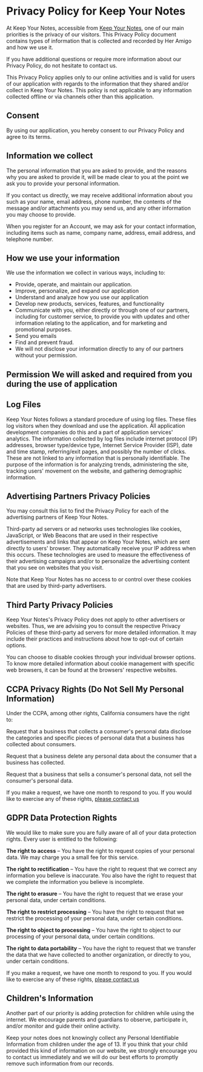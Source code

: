 # Privacy Policy for Keep Your Notes

At Keep Your Notes, accessible from [Keep Your Notes](https://apkpure.com/p/com.github.keep_your_notes), one of our main priorities is the privacy of our visitors. This Privacy Policy document contains types of information that is collected and recorded by Her Amigo and how we use it.

If you have additional questions or require more information about our Privacy Policy, do not hesitate to contact us.

This Privacy Policy applies only to our online activities and is valid for users of our application with regards to the information that they shared and/or collect in Keep Your Notes. This policy is not applicable to any information collected offline or via channels other than this application.

## Consent

By using our appllication, you hereby consent to our Privacy Policy and agree to its terms.

## Information we collect

The personal information that you are asked to provide, and the reasons why you are asked to provide it, will be made clear to you at the point we ask you to provide your personal information.

If you contact us directly, we may receive additional information about you such as your name, email address, phone number, the contents of the message and/or attachments you may send us, and any other information you may choose to provide.

When you register for an Account, we may ask for your contact information, including items such as name, company name, address, email address, and telephone number.

## How we use your information

We use the information we collect in various ways, including to:
- Provide, operate, and maintain our application.
- Improve, personalize, and expand our application
- Understand and analyze how you use our application
- Develop new products, services, features, and functionality
- Communicate with you, either directly or through one of our partners, including for customer service, to provide you with updates and other information relating to the application, and for marketing and promotional purposes.
- Send you emails
- Find and prevent fraud.
- We will not disclose your information directly to any of our partners without your permission.

## Permission We will asked and required from you during the use of application

## Log Files 
Keep Your Notes follows a standard procedure of using log files. These files log visitors when they download and use the application. All application development  companies do this and a part of application services' analytics. The information collected by log files include internet protocol (IP) addresses, browser type/device type, Internet Service Provider (ISP), date and time stamp, referring/exit pages, and possibly the number of clicks. These are not linked to any information that is personally identifiable. The purpose of the information is for analyzing trends, administering the site, tracking users' movement on the website, and gathering demographic information.

## Advertising Partners Privacy Policies
You may consult this list to find the Privacy Policy for each of the advertising partners of Keep Your Notes.

Third-party ad servers or ad networks uses technologies like cookies, JavaScript, or Web Beacons that are used in their respective advertisements and links that appear on Keep Your Notes, which are sent directly to users' browser. They automatically receive your IP address when this occurs. These technologies are used to measure the effectiveness of their advertising campaigns and/or to personalize the advertising content that you see on websites that you visit.

Note that Keep Your Notes has no access to or control over these cookies that are used by third-party advertisers.

## Third Party Privacy Policies
Keep Your Notes's Privacy Policy does not apply to other advertisers or websites. Thus, we are advising you to consult the respective Privacy Policies of these third-party ad servers for more detailed information. It may include their practices and instructions about how to opt-out of certain options.

You can choose to disable cookies through your individual browser options. To know more detailed information about cookie management with specific web browsers, it can be found at the browsers' respective websites.

## CCPA Privacy Rights (Do Not Sell My Personal Information)
Under the CCPA, among other rights, California consumers have the right to:

Request that a business that collects a consumer's personal data disclose the categories and specific pieces of personal data that a business has collected about consumers.

Request that a business delete any personal data about the consumer that a business has collected.

Request that a business that sells a consumer's personal data, not sell the consumer's personal data.

If you make a request, we have one month to respond to you. If you would like to exercise any of these rights, [please contact us](mailto:seayeshaiftikhar@gmail.com)
## GDPR Data Protection Rights
We would like to make sure you are fully aware of all of your data protection rights. Every user is entitled to the following:

**The right to access** – You have the right to request copies of your personal data. We may charge you a small fee for this service.

**The right to rectification** – You have the right to request that we correct any information you believe is inaccurate. You also have the right to request that we complete the information you believe is incomplete.

**The right to erasure** – You have the right to request that we erase your personal data, under certain conditions.

**The right to restrict processing** – You have the right to request that we restrict the processing of your personal data, under certain conditions.

**The right to object to processing** – You have the right to object to our processing of your personal data, under certain conditions.

**The right to data portability** – You have the right to request that we transfer the data that we have collected to another organization, or directly to you, under certain conditions.

If you make a request, we have one month to respond to you. If you would like to exercise any of these rights, [please contact us](mailto:seayeshaiftikhar@gmail.com)

## Children's Information
Another part of our priority is adding protection for children while using the internet. We encourage parents and guardians to observe, participate in, and/or monitor and guide their online activity.

Keep your notes does not knowingly collect any Personal Identifiable Information from children under the age of 13. If you think that your child provided this kind of information on our website, we strongly encourage you to contact us immediately and we will do our best efforts to promptly remove such information from our records.

